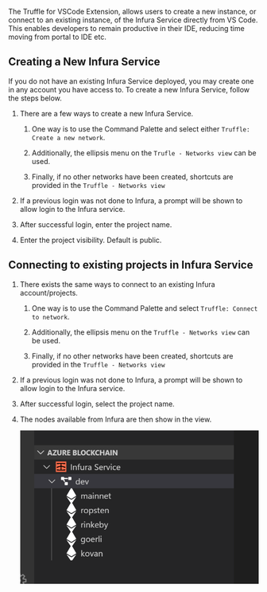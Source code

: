 The Truffle for VSCode Extension, allows users to create a new instance, or connect to an existing instance, of the Infura Service directly from VS Code. This enables developers to remain productive in their IDE, reducing time moving from portal to IDE etc.

## Creating a New Infura Service

If you do not have an existing Infura Service deployed, you may create one in any account you have access to. To create a new Infura Service, follow the steps below.

1. There are a few ways to create a new Infura Service.

   1. One way is to use the Command Palette and select either `Truffle: Create a new network`.

   2. Additionally, the ellipsis menu on the `Trufle - Networks view` can be used.

   3. Finally, if no other networks have been created, shortcuts are provided in the `Truffle - Networks view`

2. If a previous login was not done to Infura, a prompt will be shown to allow login to the Infura service.

3. After successful login, enter the project name.

4. Enter the project visibility. Default is public.

## Connecting to existing projects in Infura Service

1. There exists the same ways to connect to an existing Infura account/projects.

   1. One way is to use the Command Palette and select `Truffle: Connect to network`.

   2. Additionally, the ellipsis menu on the `Truffle - Networks view` can be used.

   3. Finally, if no other networks have been created, shortcuts are provided in the `Truffle - Networks view`

2. If a previous login was not done to Infura, a prompt will be shown to allow login to the Infura service.

3. After successful login, select the project name.

4. The nodes available from Infura are then show in the view.

   ![Infura nodes](./images/infura_nodes.png)
